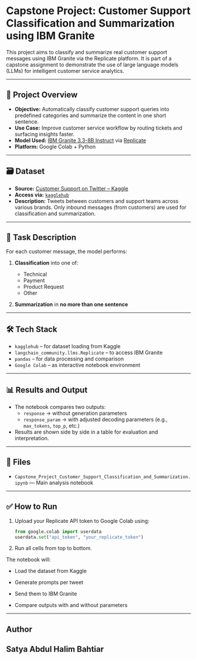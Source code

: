 # Capstone Project: Customer Support Classification and Summarization using IBM Granite

This project aims to classify and summarize real customer support messages using IBM Granite via the Replicate platform. It is part of a capstone assignment to demonstrate the use of large language models (LLMs) for intelligent customer service analytics.

---

## 🎯 Project Overview

- **Objective:** Automatically classify customer support queries into predefined categories and summarize the content in one short sentence.
- **Use Case:** Improve customer service workflow by routing tickets and surfacing insights faster.
- **Model Used:** [IBM Granite 3.3-8B Instruct](https://replicate.com/ibm-granite/granite-3.3-8b-instruct) via [Replicate](https://replicate.com)
- **Platform:** Google Colab + Python

---

## 🗃️ Dataset

- **Source:** [Customer Support on Twitter – Kaggle](https://www.kaggle.com/datasets/thoughtvector/customer-support-on-twitter)
- **Access via:** [`kagglehub`](https://pypi.org/project/kagglehub/)
- **Description:** Tweets between customers and support teams across various brands. Only inbound messages (from customers) are used for classification and summarization.

---

## 🧪 Task Description

For each customer message, the model performs:

1. **Classification** into one of:
   - Technical  
   - Payment  
   - Product Request  
   - Other

2. **Summarization** in **no more than one sentence**

---

## 🛠️ Tech Stack

- `kagglehub` – for dataset loading from Kaggle  
- `langchain_community.llms.Replicate` – to access IBM Granite  
- `pandas` – for data processing and comparison  
- `Google Colab` – as interactive notebook environment

---

## 📊 Results and Output

- The notebook compares two outputs:
  - `response` → without generation parameters
  - `response_param` → with adjusted decoding parameters (e.g., `max_tokens`, `top_p`, etc.)
- Results are shown side by side in a table for evaluation and interpretation.

---

## 📁 Files

- `Capstone_Project_Customer_Support_Classification_and_Summarization.ipynb` — Main analysis notebook

---

## ✅ How to Run

1. Upload your Replicate API token to Google Colab using:
   ```python
   from google.colab import userdata
   userdata.set("api_token", "your_replicate_token")
2. Run all cells from top to bottom.

The notebook will:

- Load the dataset from Kaggle

- Generate prompts per tweet

- Send them to IBM Granite

- Compare outputs with and without parameters

---

## Author
## Satya Abdul Halim Bahtiar

